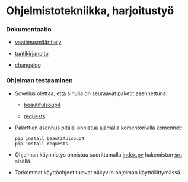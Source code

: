 # Ohjelmistotekniikka, harjoitustyö

### Dokumentaatio
- [vaatimusmäärittely](https://github.com/pakkanep/ot-harjoitustyo/blob/master/Dokumentaatio/vaatimusmaarittely.md)

- [tuntikirjanpito](https://github.com/pakkanep/ot-harjoitustyo/blob/master/Dokumentaatio/tuntikirjanpito.md)

- [changelog](https://github.com/pakkanep/ot-harjoitustyo/blob/master/Dokumentaatio/changelog.md)

### Ohjelman testaaminen
- Sovellus olettaa, että sinulla on seuraavat paketit asennettuna:

  - [beautifulsoup4](https://pypi.org/project/beautifulsoup4/)

  - [requests](https://pypi.org/project/requests/)

- Pakettien asennus pitäisi onnistua ajamalla komentorivillä komennot: 

      pip install beautifulsoup4
      pip install requests

- Ohjelman käynnistys onnistuu suorittamalla [index.py](https://github.com/pakkanep/ot-harjoitustyo/blob/master/src/index.py) hakemiston [src](https://github.com/pakkanep/ot-harjoitustyo/tree/master/src) sisällä.

- Tarkemmat käyttöohjeet tulevat näkyviin ohjelman käyttöliittymässä.


  

